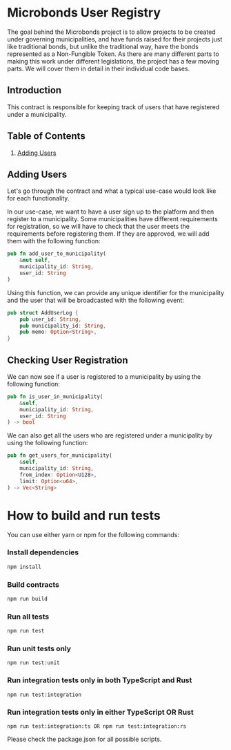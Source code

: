 # Microbonds User Registry

The goal behind the Microbonds project is to allow projects to be created under governing municipalities, and have funds raised for their projects just like traditional bonds, but unlike the traditional way, have the bonds represented as a Non-Fungible Token. As there are many different parts to making this work under different legislations, the project has a few moving parts. We will cover them in detail in their individual code bases.

## Introduction

This contract is responsible for keeping track of users that have registered under a municipality. 

## Table of Contents

1. [Adding Users](#adding-users)

## Adding Users

Let's go through the contract and what a typical use-case would look like for each functionality.

In our use-case, we want to have a user sign up to the platform and then register to a municipality. Some municipalities have different requirements for 
registration, so we will have to check that the user meets the requirements before registering them. If they are approved, we will add them with the following function:

```rs
pub fn add_user_to_municipality(
    &mut self, 
    municipality_id: String, 
    user_id: String
)
```
Using this function, we can provide any unique identifier for the municipality and the user that will be broadcasted with the following event:

```rs
pub struct AddUserLog {
    pub user_id: String,
    pub municipality_id: String,
    pub memo: Option<String>,
}
```

## Checking User Registration

We can now see if a user is registered to a municipality by using the following function:

```rs
pub fn is_user_in_municipality(
    &self, 
    municipality_id: String, 
    user_id: String
) -> bool
```

We can also get all the users who are registered under a municipality by using the following function:

```rs
pub fn get_users_for_municipality(
    &self, 
    municipality_id: String,
    from_index: Option<U128>,
    limit: Option<u64>,
) -> Vec<String>
```

# How to build and run tests

You can use either yarn or npm for the following commands:

### Install dependencies
```bash
npm install
```

### Build contracts 
```bash
npm run build
```

### Run all tests
```bash
npm run test
```

### Run unit tests only

```
npm run test:unit
```

### Run integration tests only in both TypeScript and Rust
```
npm run test:integration
```

### Run integration tests only in either TypeScript OR Rust
```
npm run test:integration:ts OR npm run test:integration:rs
```

Please check the package.json for all possible scripts.